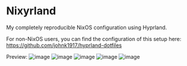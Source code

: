 # Nixyrland
My completely reproducible NixOS configuration using Hyprland.

For non-NixOS users, you can find the configuration of this setup here: 
https://github.com/johnk1917/hyprland-dotfiles

Preview:
![image](https://github.com/johnk1917/Nixrland/assets/96326315/fab7c14e-fd74-4124-8bd5-27641707386c)
![image](https://github.com/johnk1917/Nixrland/assets/96326315/2fdde15f-eec7-4260-bce5-f18e9bf3e2ae)
![image](https://github.com/johnk1917/Nixrland/assets/96326315/affcbcaf-196a-4118-b8c3-b999064bcb7c)
![image](https://github.com/johnk1917/Nixrland/assets/96326315/c5c8e682-ae7d-4662-8513-0b8aefb69398)
![image](https://github.com/johnk1917/Nixrland/assets/96326315/a997223d-1c51-4fbe-852d-478e80544906)


